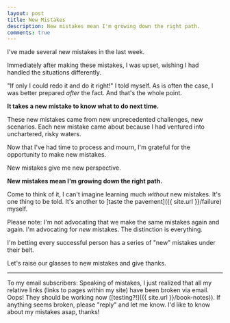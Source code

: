 ```yaml
---
layout: post
title: New Mistakes
description: New mistakes mean I'm growing down the right path.
comments: true
---
```

I've made several new mistakes in the last week.

Immediately after making these mistakes, I was upset, wishing I had handled the situations differently.

"If only I could redo it and do it right!" I told myself. As is often the case, I was better prepared *after* the fact. And that's the whole point.

**It takes a new mistake to know what to do next time.**

These new mistakes came from new unprecedented challenges, new scenarios.  Each new mistake came about because I had ventured into unchartered, risky waters.

Now that I've had time to process and mourn, I'm grateful for the opportunity to make new mistakes.

New mistakes give me new perspective.

**New mistakes mean I'm growing down the right path.**

Come to think of it, I can't imagine learning much *without* new mistakes.  It's one thing to be told.  It's another to [taste the pavement]({{ site.url }}/failure) myself.

Please note: I'm not advocating that we make the same mistakes again and again. I'm advocating for *new* mistakes. The distinction is everything.

I'm betting every successful person has a series of "new" mistakes under their belt.

Let's raise our glasses to new mistakes and give thanks.

---

To my email subscribers:  Speaking of mistakes, I just realized that all my relative links (links to pages within my site) have been broken via email. Oops!  They should be working now ([testing?!]({{ site.url }}/book-notes)).  If anything seems broken, please "reply" and let me know.  I'd like to know about my mistakes asap, thanks!
